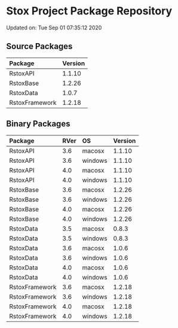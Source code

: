 # Stox Project Package Repository


Updated on: Tue Sep 01 07:35:12 2020
## Source Packages

|Package        |Version |
|:--------------|:-------|
|RstoxAPI       |1.1.10  |
|RstoxBase      |1.2.26  |
|RstoxData      |1.0.7   |
|RstoxFramework |1.2.18  |

## Binary Packages

|Package        |RVer |OS      |Version |
|:--------------|:----|:-------|:-------|
|RstoxAPI       |3.6  |macosx  |1.1.10  |
|RstoxAPI       |3.6  |windows |1.1.10  |
|RstoxAPI       |4.0  |macosx  |1.1.10  |
|RstoxAPI       |4.0  |windows |1.1.10  |
|RstoxBase      |3.6  |macosx  |1.2.26  |
|RstoxBase      |3.6  |windows |1.2.26  |
|RstoxBase      |4.0  |macosx  |1.2.26  |
|RstoxBase      |4.0  |windows |1.2.26  |
|RstoxData      |3.5  |macosx  |0.8.3   |
|RstoxData      |3.5  |windows |0.8.3   |
|RstoxData      |3.6  |macosx  |1.0.6   |
|RstoxData      |3.6  |windows |1.0.6   |
|RstoxData      |4.0  |macosx  |1.0.6   |
|RstoxData      |4.0  |windows |1.0.6   |
|RstoxFramework |3.6  |macosx  |1.2.18  |
|RstoxFramework |3.6  |windows |1.2.18  |
|RstoxFramework |4.0  |macosx  |1.2.18  |
|RstoxFramework |4.0  |windows |1.2.18  |
